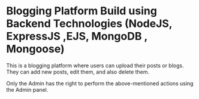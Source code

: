 # Blogging Platform Build using Backend Technologies (NodeJS, ExpressJS ,EJS, MongoDB , Mongoose)

This is a blogging platform where users can upload their posts or blogs.
They can add new posts, edit them, and also delete them.

Only the Admin has the right to perform the above-mentioned actions using the Admin panel.


